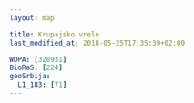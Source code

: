 ```yaml
---
layout: map

title: Krupajsko vrelo
last_modified_at: 2018-05-25T17:35:39+02:00

WDPA: [328931]
BioRaS: [224]
geoSrbija:
  L1_183: [71]
---
```

